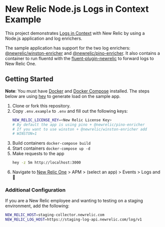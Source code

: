 # New Relic Node.js Logs in Context Example

This project demonstrates [Logs in Context](https://docs.newrelic.com/docs/logs/logs-context/logs-in-context/) with New Relic by using a Node.js application and log enrichers.

The sample application has support for the two log enrichers: [@newrelic/winston-enricher](https://github.com/newrelic/newrelic-node-log-extensions/tree/main/packages/winston-log-enricher) and [@newrelic/pino-enricher](https://github.com/newrelic/newrelic-node-log-extensions/tree/main/packages/pino-log-enricher).  It also contains a container to run fluentd with the [fluent-plugin-newrelic](https://github.com/newrelic/newrelic-fluentd-output) to forward logs to New Relic One.

## Getting Started
**Note**: You must have [Docker](https://docs.docker.com/get-docker/) and [Docker Compose](https://docs.docker.com/compose/install/) installed.  The steps below are using [hey](https://github.com/rakyll/hey) to generate load on the sample app.

 1. Clone or fork this repository.
 1. Copy `.env.example` to `.env` and fill out the following keys:
    ```sh
    NEW_RELIC_LICENSE_KEY=<New Relic License Key>
    # By default the app is using pino + @newrelic/pino-enricher
    # If you want to use winston + @newrelic/winston-enricher add
    # WINSTON=1
    ```
 1. Build containers `docker-compose build`
 1. Start containers `docker-compose up -d`
 1. Make requests to the app
    ```sh
    hey -z 5m http://localhost:3000
    ```
 1. Navigate to [New Relic One](https://one.newrelic.com) > APM > (select an app) > Events > Logs and 🎉


### Additional Configuration

If you are a New Relic employee and wanting to testing on a staging environment, add the following:


```sh
NEW_RELIC_HOST=staging-collector.newrelic.com
NEW_RELIC_LOG_HOST=https://staging-log-api.newrelic.com/log/v1
```


